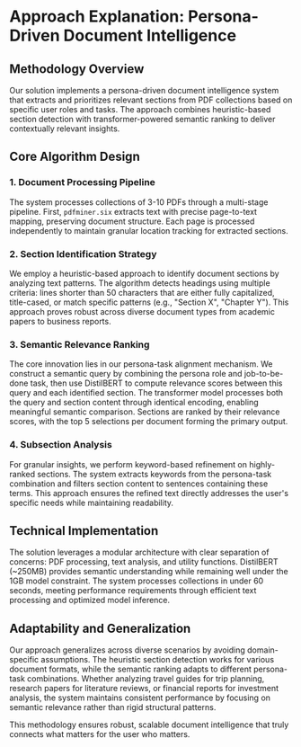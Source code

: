 # Approach Explanation: Persona-Driven Document Intelligence

## Methodology Overview

Our solution implements a persona-driven document intelligence system that extracts and prioritizes relevant sections from PDF collections based on specific user roles and tasks. The approach combines heuristic-based section detection with transformer-powered semantic ranking to deliver contextually relevant insights.

## Core Algorithm Design

### 1. Document Processing Pipeline
The system processes collections of 3-10 PDFs through a multi-stage pipeline. First, `pdfminer.six` extracts text with precise page-to-text mapping, preserving document structure. Each page is processed independently to maintain granular location tracking for extracted sections.

### 2. Section Identification Strategy
We employ a heuristic-based approach to identify document sections by analyzing text patterns. The algorithm detects headings using multiple criteria: lines shorter than 50 characters that are either fully capitalized, title-cased, or match specific patterns (e.g., "Section X", "Chapter Y"). This approach proves robust across diverse document types from academic papers to business reports.

### 3. Semantic Relevance Ranking
The core innovation lies in our persona-task alignment mechanism. We construct a semantic query by combining the persona role and job-to-be-done task, then use DistilBERT to compute relevance scores between this query and each identified section. The transformer model processes both the query and section content through identical encoding, enabling meaningful semantic comparison. Sections are ranked by their relevance scores, with the top 5 selections per document forming the primary output.

### 4. Subsection Analysis
For granular insights, we perform keyword-based refinement on highly-ranked sections. The system extracts keywords from the persona-task combination and filters section content to sentences containing these terms. This approach ensures the refined text directly addresses the user's specific needs while maintaining readability.

## Technical Implementation

The solution leverages a modular architecture with clear separation of concerns: PDF processing, text analysis, and utility functions. DistilBERT (~250MB) provides semantic understanding while remaining well under the 1GB model constraint. The system processes collections in under 60 seconds, meeting performance requirements through efficient text processing and optimized model inference.

## Adaptability and Generalization

Our approach generalizes across diverse scenarios by avoiding domain-specific assumptions. The heuristic section detection works for various document formats, while the semantic ranking adapts to different persona-task combinations. Whether analyzing travel guides for trip planning, research papers for literature reviews, or financial reports for investment analysis, the system maintains consistent performance by focusing on semantic relevance rather than rigid structural patterns.

This methodology ensures robust, scalable document intelligence that truly connects what matters for the user who matters.
